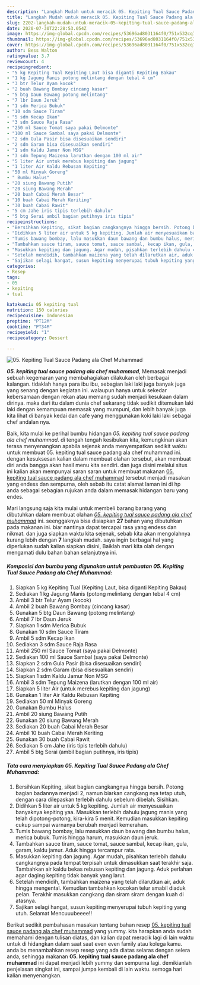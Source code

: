 ```yaml
---
description: "Langkah Mudah untuk meracik 05. Kepiting Tual Sauce Padang ala Chef Muhammad yang Sempurna"
title: "Langkah Mudah untuk meracik 05. Kepiting Tual Sauce Padang ala Chef Muhammad yang Sempurna"
slug: 2202-langkah-mudah-untuk-meracik-05-kepiting-tual-sauce-padang-ala-chef-muhammad-yang-sempurna
date: 2020-07-30T22:28:53.054Z
image: https://img-global.cpcdn.com/recipes/53696ad8031164f0/751x532cq70/05-kepiting-tual-sauce-padang-ala-chef-muhammad-foto-resep-utama.jpg
thumbnail: https://img-global.cpcdn.com/recipes/53696ad8031164f0/751x532cq70/05-kepiting-tual-sauce-padang-ala-chef-muhammad-foto-resep-utama.jpg
cover: https://img-global.cpcdn.com/recipes/53696ad8031164f0/751x532cq70/05-kepiting-tual-sauce-padang-ala-chef-muhammad-foto-resep-utama.jpg
author: Bess Walton
ratingvalue: 3.7
reviewcount: 4
recipeingredient:
- "5 kg Kepiting Tual Kepiting Laut bisa diganti Kepiting Bakau"
- "1 kg Jagung Manis potong melintang dengan tebal 4 cm"
- "3 btr Telur Ayam kocok"
- "2 buah Bawang Bombay cincang kasar"
- "5 btg Daun Bawang potong melintang"
- "7 lbr Daun Jeruk"
- "1 sdm Merica Bubuk"
- "10 sdm Sauce Tiram"
- "5 sdm Kecap Ikan"
- "3 sdm Sauce Raja Rasa"
- "250 ml Sauce Tomat saya pakai Delmonte"
- "100 ml Sauce Sambal saya pakai Delmonte"
- "2 sdm Gula Pasir bisa disesuaikan sendiri"
- "2 sdm Garam bisa disesuaikan sendiri"
- "1 sdm Kaldu Jamur Non MSG"
- "3 sdm Tepung Maizena larutkan dengan 100 ml air"
- "5 liter Air untuk merebus kepiting dan jagung"
- "1 liter Air Kaldu Rebusan Kepiting"
- "50 ml Minyak Goreng"
- " Bumbu Halus"
- "20 siung Bawang Putih"
- "20 siung Bawang Merah"
- "20 buah Cabai Merah Besar"
- "10 buah Cabai Merah Keriting"
- "30 buah Cabai Rawit"
- "5 cm Jahe iris tipis terlebih dahulu"
- "5 btg Serai ambil bagian putihnya iris tipis"
recipeinstructions:
- "Bersihkan Kepiting, sikat bagian cangkangnya hingga bersih. Potong bagian badannya menjadi 2, namun biarkan cangkang nya tetap utuh, dengan cara dilepaskan terlebih dahulu sebelum dibelah. Sisihkan."
- "Didihkan 5 liter air untuk 5 kg kepiting. Jumlah air menyesuaikan banyaknya kepiting yaa. Masukkan terlebih dahulu jagung manis yang telah dipotong-potong, kira-kira 5 menit. Kemudian masukkan kepiting cukup sampai warnanya berubah menjadi kemerahan."
- "Tumis bawang bombay, lalu masukkan daun bawang dan bumbu halus, merica bubuk. Tumis hingga harum, masukkan daun jeruk."
- "Tambahkan sauce tiram, sauce tomat, sauce sambal, kecap ikan, gula, garam, kaldu jamur. Aduk hingga tercampur rata."
- "Masukkan kepiting dan jagung. Agar mudah, pisahkan terlebih dahulu cangkangnya pada tempat terpisah untuk dimasukkan saat terakhir saja. Tambahkan air kaldu bekas rebusan kepiting dan jagung. Aduk perlahan agar daging kepiting tidak banyak yang larut."
- "Setelah mendidih, tambahkan maizena yang telah dilarutkan air, aduk hingga mengental. Kemudian tambahkan kocokan telur smabil diaduk pelan. Terakhir masukkan cangkang dan siram siram dengan kuah di atasnya."
- "Sajikan selagi hangat, susun kepiting menyerupai tubuh kepiting yang utuh. Selamat Mencuuubeeee!!"
categories:
- Resep
tags:
- 05
- kepiting
- tual

katakunci: 05 kepiting tual 
nutrition: 150 calories
recipecuisine: Indonesian
preptime: "PT12M"
cooktime: "PT34M"
recipeyield: "1"
recipecategory: Dessert

---
```



![05. Kepiting Tual Sauce Padang ala Chef Muhammad](https://img-global.cpcdn.com/recipes/53696ad8031164f0/751x532cq70/05-kepiting-tual-sauce-padang-ala-chef-muhammad-foto-resep-utama.jpg)

<b><i>05. kepiting tual sauce padang ala chef muhammad</i></b>, Memasak menjadi sebuah kegemaran yang membahagiakan dilakukan oleh berbagai kalangan. tidaklah hanya para ibu ibu, sebagian laki laki juga banyak juga yang senang dengan kegiatan ini. walaupun hanya untuk sekedar kebersamaan dengan rekan atau memang sudah menjadi kesukaan dalam dirinya. maka dari itu dalam dunia chef sekarang tidak sedikit ditemukan laki laki dengan kemampuan memasak yang mumpuni, dan lebih banyak juga kita lihat di banyak kedai dan cafe yang menggunakan koki laki laki sebagai chef andalan nya.

Baik, kita mulai ke perihal bumbu hidangan <i>05. kepiting tual sauce padang ala chef muhammad</i>. di tengah tengah kesibukan kita, kemungkinan akan terasa menyenangkan apabila sejenak anda menyempatkan sedikit waktu untuk membuat 05. kepiting tual sauce padang ala chef muhammad ini. dengan kesuksesan kalian dalam membuat olahan tersebut, akan membuat diri anda bangga akan hasil menu kita sendiri. dan juga disini melalui situs ini kalian akan mempunyai saran saran untuk membuat makanan <u>05. kepiting tual sauce padang ala chef muhammad</u> tersebut menjadi masakan yang endess dan sempurna, oleh sebab itu catat alamat laman ini di hp anda sebagai sebagian rujukan anda dalam memasak hidangan baru yang endes.




Mari langsung saja kita mulai untuk membeli barang barang yang dibutuhkan dalam membuat olahan <u><i>05. kepiting tual sauce padang ala chef muhammad</i></u> ini. seenggaknya bisa disiapkan <b>27</b> bahan yang dibutuhkan pada makanan ini. biar nantinya dapat tercapai rasa yang endess dan nikmat. dan juga siapkan waktu kita sejenak, sebab kita akan mengolahnya kurang lebih dengan <b>7</b> langkah mudah. saya ingin berbagai hal yang diperlukan sudah kalian siapkan disini, Baiklah mari kita olah dengan mengamati dulu bahan bahan selanjutnya ini.

<!--inarticleads1-->

##### Komposisi dan bumbu yang digunakan untuk pembuatan 05. Kepiting Tual Sauce Padang ala Chef Muhammad:

1. Siapkan 5 kg Kepiting Tual (Kepiting Laut, bisa diganti Kepiting Bakau)
1. Sediakan 1 kg Jagung Manis (potong melintang dengan tebal 4 cm)
1. Ambil 3 btr Telur Ayam (kocok)
1. Ambil 2 buah Bawang Bombay (cincang kasar)
1. Gunakan 5 btg Daun Bawang (potong melintang)
1. Ambil 7 lbr Daun Jeruk
1. Siapkan 1 sdm Merica Bubuk
1. Gunakan 10 sdm Sauce Tiram
1. Ambil 5 sdm Kecap Ikan
1. Sediakan 3 sdm Sauce Raja Rasa
1. Ambil 250 ml Sauce Tomat (saya pakai Delmonte)
1. Sediakan 100 ml Sauce Sambal (saya pakai Delmonte)
1. Siapkan 2 sdm Gula Pasir (bisa disesuaikan sendiri)
1. Siapkan 2 sdm Garam (bisa disesuaikan sendiri)
1. Siapkan 1 sdm Kaldu Jamur Non MSG
1. Ambil 3 sdm Tepung Maizena (larutkan dengan 100 ml air)
1. Siapkan 5 liter Air (untuk merebus kepiting dan jagung)
1. Gunakan 1 liter Air Kaldu Rebusan Kepiting
1. Sediakan 50 ml Minyak Goreng
1. Gunakan  Bumbu Halus
1. Ambil 20 siung Bawang Putih
1. Gunakan 20 siung Bawang Merah
1. Sediakan 20 buah Cabai Merah Besar
1. Ambil 10 buah Cabai Merah Keriting
1. Gunakan 30 buah Cabai Rawit
1. Sediakan 5 cm Jahe (iris tipis terlebih dahulu)
1. Ambil 5 btg Serai (ambil bagian putihnya, iris tipis)




<!--inarticleads2-->

##### Tata cara menyiapkan 05. Kepiting Tual Sauce Padang ala Chef Muhammad:

1. Bersihkan Kepiting, sikat bagian cangkangnya hingga bersih. Potong bagian badannya menjadi 2, namun biarkan cangkang nya tetap utuh, dengan cara dilepaskan terlebih dahulu sebelum dibelah. Sisihkan.
1. Didihkan 5 liter air untuk 5 kg kepiting. Jumlah air menyesuaikan banyaknya kepiting yaa. Masukkan terlebih dahulu jagung manis yang telah dipotong-potong, kira-kira 5 menit. Kemudian masukkan kepiting cukup sampai warnanya berubah menjadi kemerahan.
1. Tumis bawang bombay, lalu masukkan daun bawang dan bumbu halus, merica bubuk. Tumis hingga harum, masukkan daun jeruk.
1. Tambahkan sauce tiram, sauce tomat, sauce sambal, kecap ikan, gula, garam, kaldu jamur. Aduk hingga tercampur rata.
1. Masukkan kepiting dan jagung. Agar mudah, pisahkan terlebih dahulu cangkangnya pada tempat terpisah untuk dimasukkan saat terakhir saja. Tambahkan air kaldu bekas rebusan kepiting dan jagung. Aduk perlahan agar daging kepiting tidak banyak yang larut.
1. Setelah mendidih, tambahkan maizena yang telah dilarutkan air, aduk hingga mengental. Kemudian tambahkan kocokan telur smabil diaduk pelan. Terakhir masukkan cangkang dan siram siram dengan kuah di atasnya.
1. Sajikan selagi hangat, susun kepiting menyerupai tubuh kepiting yang utuh. Selamat Mencuuubeeee!!




Berikut sedikit pembahasan masakan tentang bahan resep <u>05. kepiting tual sauce padang ala chef muhammad</u> yang yummy. kita harapkan anda sudah memahami dengan tulisan diatas, dan kalian dapat meracik lagi di lain waktu untuk di hidangkan dalam saat saat even even family atau kolega kamu. anda bs menambahkan resep resep yang ada diatas selaras dengan selera anda, sehingga makanan <b>05. kepiting tual sauce padang ala chef muhammad</b> ini dapat menjadi lebih yummy dan sempurna lagi. demikianlah penjelasan singkat ini, sampai jumpa kembali di lain waktu. semoga hari kalian menyenangkan.
